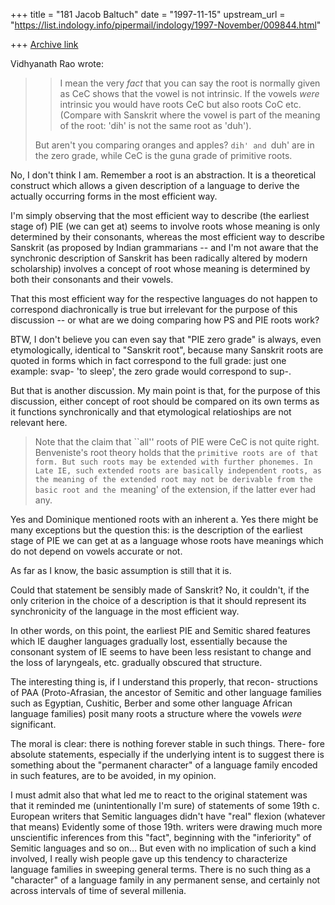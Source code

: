 +++
title = "181 Jacob Baltuch"
date = "1997-11-15"
upstream_url = "https://list.indology.info/pipermail/indology/1997-November/009844.html"

+++
[Archive link](https://list.indology.info/pipermail/indology/1997-November/009844.html)

Vidhyanath Rao wrote:

>>I mean the very _fact_ that you can say the root is normally given as CeC
>>shows that the vowel is not intrinsic. If the vowels _were_ intrinsic
>>you would have roots CeC but also roots CoC etc. (Compare with Sanskrit
>>where the vowel is part of the meaning of the root: 'dih' is not the
>>same root as 'duh').
>
>But aren't you comparing oranges and apples? `dih' and `duh' are in
>the zero grade, while CeC is the guna grade of primitive roots.

No, I don't think I am. Remember a root is an abstraction. It is a
theoretical construct which allows a given description of a language
to derive the actually occurring forms in the most efficient way.

I'm simply observing that the most efficient way to describe (the earliest
stage of) PIE (we can get at) seems to involve roots whose meaning is only
determined by their consonants, whereas the most efficient way to describe
Sanskrit (as proposed by Indian grammarians -- and I'm not aware that the
synchronic description of Sanskrit has been radically altered by modern
scholarship) involves a concept of root whose meaning is determined by both
their consonants and their vowels.

That this most efficient way for the respective languages do not happen
to correspond diachronically is true but irrelevant for the purpose of
this discussion -- or what are we doing comparing how PS and PIE roots work?

BTW, I don't believe you can even say that "PIE zero grade" is always,
even etymologically, identical to "Sanskrit root", because many Sanskrit
roots are quoted in forms which in fact correspond to the full grade:
just one example: svap- 'to sleep', the zero grade would correspond to sup-.

But that is another discussion. My main point is that, for the purpose
of this discussion, either concept of root should be compared on its
own terms as it functions synchronically and that etymological relatioships
are not relevant here.

>Note that the claim that ``all'' roots of PIE were CeC is not quite
>right. Benveniste's root theory holds that the `primitive roots are
>of that form. But such roots may be extended with further phonemes.
>In Late IE, such extended roots are basically independent roots,
>as the meaning of the extended root may not be derivable from the
>basic root and the `meaning' of the extension, if the latter ever
>had any.

Yes and Dominique mentioned roots with an inherent a. Yes there might
be many exceptions but the question this: is the description of the
earliest stage of PIE we can get at as a language whose roots have
meanings which do not depend on vowels accurate or not.

As far as I know, the basic assumption is still that it is.

Could that statement be sensibly made of Sanskrit? No, it couldn't,
if the only criterion in the choice of a description is that it should
represent its synchronicity of the language in the most efficient way.

In other words, on this point, the earliest PIE and Semitic shared
features which IE daugher languages gradually lost, essentially because
the consonant system of IE seems to have been less resistant to change
and the loss of laryngeals, etc. gradually obscured that structure.

The interesting thing is, if I understand this properly, that recon-
structions of PAA (Proto-Afrasian, the ancestor of Semitic and other language
families such as Egyptian, Cushitic, Berber and some other language African
language families) posit many roots a structure where the vowels _were_
significant.

The moral is clear: there is nothing forever stable in such things. There-
fore absolute statements, especially if the underlying intent is to suggest
there is something about the "permanent character" of a language family
encoded in such features, are to be avoided, in my opinion.

I must admit also that what led me to react to the original statement was
that it reminded me (unintentionally I'm sure) of statements of some 19th c.
European writers that Semitic languages didn't have "real" flexion (whatever
that means) Evidently some of those 19th. writers were drawing much more
unscientific inferences from this "fact", beginning with the "inferiority"
of Semitic languages and so on... But even with no implication of such
a kind involved, I really wish people gave up this tendency to characterize
language families in sweeping general terms. There is no such thing as
a "character" of a language family in any permanent sense, and certainly
not across intervals of time of several millenia.




